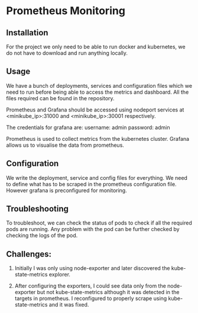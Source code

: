 # Prometheus Monitoring

## Installation

For the project we only need to be able to run docker and kubernetes, we do not have to download and run anything locally. 

## Usage

We have a bunch of deployments, services and configuration files which we need to run before being able to access the metrics and dashboard. All the files required can be found in the repository.

Prometheus and Grafana should be accessed using nodeport services at <minikube_ip>:31000 and <minikube_ip>:30001 respectively. 

The credentials for grafana are:
username: admin
password: admin

Prometheus is used to collect metrics from the kubernetes cluster. Grafana allows us to visualise the data from prometheus.

## Configuration

We write the deployment, service and config files for everything. 
We need to define what has to be scraped in the prometheus configuration file. However grafana is preconfigured for monitoring. 

## Troubleshooting

To troubleshoot, we can check the status of pods to check if all the required pods are running. Any problem with the pod can be further checked by checking the logs of the pod.

## Challenges:

1. Initially I was only using node-exporter and later discovered the kube-state-metrics explorer.

2. After configuring the exporters, I could see data only from the node-exporter but not kube-state-metrics although it was detected in the targets in prometheus. I reconfigured to properly scrape using kube-state-metrics and it was fixed. 


